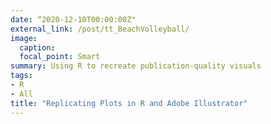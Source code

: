 ```yaml
---
date: “2020-12-10T00:00:00Z"
external_link: /post/tt_BeachVolleyball/
image:
  caption: 
  focal_point: Smart
summary: Using R to recreate publication-quality visuals
tags:
- R
- All
title: "Replicating Plots in R and Adobe Illustrator"
---
```

